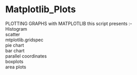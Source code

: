 # Matplotlib_Plots
PLOTTING GRAPHS with MATPLOTLIB this script presents :-     
Histogram     
scatter     
mtplotlib.gridspec     
pie chart     
bar chart     
parallel coordinates     
boxplots     
area plots
